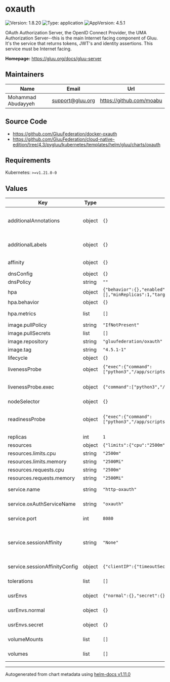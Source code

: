 # oxauth

![Version: 1.8.20](https://img.shields.io/badge/Version-1.8.20-informational?style=flat-square) ![Type: application](https://img.shields.io/badge/Type-application-informational?style=flat-square) ![AppVersion: 4.5.1](https://img.shields.io/badge/AppVersion-4.5.1-informational?style=flat-square)

OAuth Authorization Server, the OpenID Connect Provider, the UMA Authorization Server--this is the main Internet facing component of Gluu. It's the service that returns tokens, JWT's and identity assertions. This service must be Internet facing.

**Homepage:** <https://gluu.org/docs/gluu-server>

## Maintainers

| Name | Email | Url |
| ---- | ------ | --- |
| Mohammad Abudayyeh | <support@gluu.org> | <https://github.com/moabu> |

## Source Code

* <https://github.com/GluuFederation/docker-oxauth>
* <https://github.com/GluuFederation/cloud-native-edition/tree/4.3/pygluu/kubernetes/templates/helm/gluu/charts/oxauth>

## Requirements

Kubernetes: `>=v1.21.0-0`

## Values

| Key | Type | Default | Description |
|-----|------|---------|-------------|
| additionalAnnotations | object | `{}` | Additional annotations that will be added across all resources  in the format of {cert-manager.io/issuer: "letsencrypt-prod"}. key app is taken |
| additionalLabels | object | `{}` | Additional labels that will be added across all resources definitions in the format of {mylabel: "myapp"} |
| affinity | object | `{}` | https://kubernetes.io/docs/concepts/scheduling-eviction/assign-pod-node/ |
| dnsConfig | object | `{}` | Add custom dns config |
| dnsPolicy | string | `""` | Add custom dns policy |
| hpa | object | `{"behavior":{},"enabled":true,"maxReplicas":10,"metrics":[],"minReplicas":1,"targetCPUUtilizationPercentage":50}` | Configure the HorizontalPodAutoscaler |
| hpa.behavior | object | `{}` | Scaling Policies |
| hpa.metrics | list | `[]` | metrics if targetCPUUtilizationPercentage is not set |
| image.pullPolicy | string | `"IfNotPresent"` | Image pullPolicy to use for deploying. |
| image.pullSecrets | list | `[]` | Image Pull Secrets |
| image.repository | string | `"gluufederation/oxauth"` | Image  to use for deploying. |
| image.tag | string | `"4.5.1-1"` | Image  tag to use for deploying. |
| lifecycle | object | `{}` |  |
| livenessProbe | object | `{"exec":{"command":["python3","/app/scripts/healthcheck.py"]},"initialDelaySeconds":30,"periodSeconds":30,"timeoutSeconds":5}` | Configure the liveness healthcheck for the auth server if needed. |
| livenessProbe.exec | object | `{"command":["python3","/app/scripts/healthcheck.py"]}` | Executes the python3 healthcheck. https://github.com/GluuFederation/docker-oxauth/blob/4.3/scripts/healthcheck.py |
| nodeSelector | object | `{}` |  |
| readinessProbe | object | `{"exec":{"command":["python3","/app/scripts/healthcheck.py"]},"initialDelaySeconds":25,"periodSeconds":25,"timeoutSeconds":5}` | Configure the readiness healthcheck for the auth server if needed. https://github.com/GluuFederation/docker-oxauth/blob/4.3/scripts/healthcheck.py |
| replicas | int | `1` | Service replica number. |
| resources | object | `{"limits":{"cpu":"2500m","memory":"2500Mi"},"requests":{"cpu":"2500m","memory":"2500Mi"}}` | Resource specs. |
| resources.limits.cpu | string | `"2500m"` | CPU limit. |
| resources.limits.memory | string | `"2500Mi"` | Memory limit. |
| resources.requests.cpu | string | `"2500m"` | CPU request. |
| resources.requests.memory | string | `"2500Mi"` | Memory request. |
| service.name | string | `"http-oxauth"` | The name of the oxauth port within the oxauth service. Please keep it as default. |
| service.oxAuthServiceName | string | `"oxauth"` | Name of the oxauth service. Please keep it as default. |
| service.port | int | `8080` | Port of the oxauth service. Please keep it as default. |
| service.sessionAffinity | string | `"None"` | Default set to None If you want to make sure that connections from a particular client are passed to the same Pod each time, you can select the session affinity based on the client's IP addresses by setting this to ClientIP |
| service.sessionAffinityConfig | object | `{"clientIP":{"timeoutSeconds":10800}}` | the maximum session sticky time if sessionAffinity is ClientIP |
| tolerations | list | `[]` | https://kubernetes.io/docs/concepts/scheduling-eviction/taint-and-toleration/ |
| usrEnvs | object | `{"normal":{},"secret":{}}` | Add custom normal and secret envs to the service |
| usrEnvs.normal | object | `{}` | Add custom normal envs to the service variable1: value1 |
| usrEnvs.secret | object | `{}` | Add custom secret envs to the service variable1: value1 |
| volumeMounts | list | `[]` | Configure any additional volumesMounts that need to be attached to the containers |
| volumes | list | `[]` | Configure any additional volumes that need to be attached to the pod |

----------------------------------------------
Autogenerated from chart metadata using [helm-docs v1.11.0](https://github.com/norwoodj/helm-docs/releases/v1.11.0)
